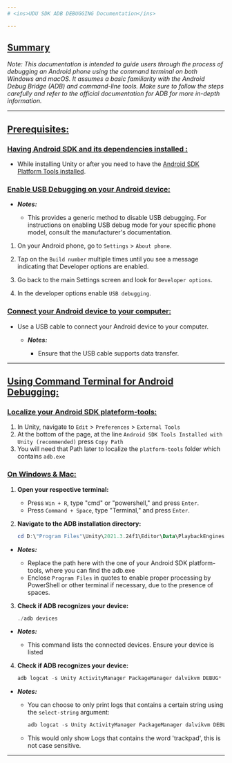 ```yaml
---
# <ins>UDU SDK ADB DEBUGGING Documentation</ins>

---
```


## <ins>Summary</ins>

*Note: This documentation is intended to guide users through the process of debugging an Android phone using the command terminal on both Windows and macOS. It assumes a basic familiarity with the Android Debug Bridge (ADB) and command-line tools. Make sure to follow the steps carefully and refer to the official documentation for ADB for more in-depth information.*

---


## <ins>Prerequisites:</ins>



### <ins>Having Android SDK and its dependencies installed :</ins>

  * While installing Unity or after you need to have the [Android SDK Platform Tools installed](https://docs.unity3d.com/Manual/android-sdksetup.html).
  


### <ins>Enable USB Debugging on your Android device:</ins>

   * ***Notes:*** 
    
      * This provides a generic method to disable USB debugging. For instructions on enabling USB debug mode for your specific phone model, consult the manufacturer's documentation.

  1. On your Android phone, go to `Settings` > `About phone`.
  
  2. Tap on the `Build number` multiple times until you see a message indicating that Developer options are enabled.
  
  3. Go back to the main Settings screen and look for `Developer options`.
  
  4. In the developer options enable `USB debugging`.
  


### <ins>Connect your Android device to your computer:</ins>
  * Use a USB cable to connect your Android device to your computer.
  
    * ***Notes:*** 
    
      * Ensure that the USB cable supports data transfer.

---

## <ins>Using Command Terminal for Android Debugging:</ins>

### <ins>Localize your Android SDK plateform-tools:</ins>

1. In Unity, navigate to `Edit` > `Preferences` > `External Tools`
2. At the bottom of the page, at the line `Android SDK Tools Installed with Unity (recommended)` press `Copy Path`
3. You will need that Path later to localize the `platform-tools` folder which contains `adb.exe`

### <ins>On Windows & Mac:</ins>

1. **Open your respective terminal:**
   - Press `Win + R`, type "cmd" or "powershell," and press `Enter`.
   - Press `Command + Space`, type "Terminal," and press `Enter`.

2. **Navigate to the ADB installation directory:**
   ```powershell
   cd D:\"Program Files"\Unity\2021.3.24f1\Editor\Data\PlaybackEngines\AndroidPlayer\SDK\platform-tools

 * ***Notes:***
    
      * Replace the path here with the one of your Android SDK platform-tools, where you can find the adb.exe
      * Enclose `Program Files` in quotes to enable proper processing by PowerShell or other terminal if necessary, due to the presence of spaces.
   
3. **Check if ADB recognizes your device:**
   
   ```powershell
   ./adb devices

 * ***Notes:***
    
      * This command lists the connected devices. Ensure your device is listed

4. **Check if ADB recognizes your device:**
   
   ```powershell
   adb logcat -s Unity ActivityManager PackageManager dalvikvm DEBUG*

 * ***Notes:***
    
      * You can choose to only print logs that contains a certain string using the `select-string` argument:
        
          ```powershell
          adb logcat -s Unity ActivityManager PackageManager dalvikvm DEBUG | select-string "trackpad"
    
      * This would only show Logs that contains the word 'trackpad', this is not case sensitive.
    





---
